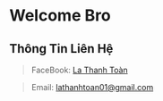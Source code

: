 # Welcome Bro 
## ****Thông Tin Liên Hệ****
> FaceBook: [La Thanh Toàn](fb.com/lt.toan207)

> Email: lathanhtoan01@gmail.com

